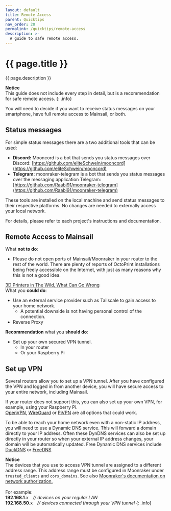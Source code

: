 ```yaml
---
layout: default
title: Remote Access
parent: Quicktips
nav_order: 20
permalink: /quicktips/remote-access
description: >-
  A guide to safe remote access.
---
```


# {{ page.title }}
{{ page.description }}  

__Notice__  
This guide does not include every step in detail, but is a recommendation for safe remote access.
{: .info}

You will need to decide if you want to receive status messages on your smartphone, have full remote access to Mainsail, or both.

## Status messages

For simple status messages there are a two additional tools that can be used:
- __Discord:__ Mooncord is a bot that sends you status messages over Discord: [https://github.com/eliteSchwein/mooncord](https://github.com/eliteSchwein/mooncord)
- __Telegram:__ moonraker-telegram is a bot that sends you status messages over the messaging application Telegram: [https://github.com/Raabi91/moonraker-telegram](https://github.com/Raabi91/moonraker-telegram)

These tools are installed on the local machine and send status messages to their respective platforms. No changes are needed to externally access your local network.

For details, please refer to each project's instructions and documentation.

## Remote Access to Mainsail

<div class="alert">
What <b>not to do</b>: 
	<ul>
		<li>Please do not open ports of Mainsail/Moonraker in your router to the rest of the world. There are plenty of reports of OctoPrint installations being freely accessible on the Internet, with just as many reasons why this is not a good idea.</li>
	</ul>
	<a href="https://isc.sans.edu/forums/diary/3D+Printers+in+The+Wild+What+Can+Go+Wrong/24044/" target="_blank">3D Printers in The Wild, What Can Go Wrong</a>
</div>

<div class="warning">
What you <b>could do</b>:  
	<ul>
		<li>Use an external service provider such as Tailscale to gain access to your home network.
			<ul>
				<li>A potential downside is not having personal control of the connection.</li>
			</ul>
		</li>
		<li>Reverse Proxy</li>
	</ul>
</div>

<div class="success">
<b>Recommendation</b> what you <b>should do</b>:  
	<ul>
		<li>Set up your own secured VPN tunnel.
			<ul>
				<li>In your router</li>
				<li>Or your Raspberry Pi</li>
			</ul>
		</li>
	</ul>
</div>

## Set up VPN

Several routers allow you to set up a VPN tunnel. After you have configured the VPN and logged in from another device, you will have secure access to your entire network, including Mainsail.

If your router does not support this, you can also set up your own VPN, for example, using your Raspberry Pi.  
[OpenVPN](https://openvpn.net/), [WireGuard](https://www.wireguard.com/) or [PiVPN](https://www.pivpn.io/) are all options that could work.

To be able to reach your home network even with a non-static IP address, you will need to use a Dynamic DNS service. This will forward a domain directly to your IP address. Often these DynDNS services can also be set up directly in your router so when your external IP address changes, your domain will be automatically updated.  Free Dynamic DNS services include [DuckDNS](https://www.duckdns.org) or [FreeDNS ](https://freedns.afraid.org/)

__Notice__  
The devices that you use to access VPN tunnel are assigned to a different address range. This address range must be configured in Moonraker under `trusted_clients` and `cors_domains`. See also [Moonraker's documentation on network authorization.](https://moonraker.readthedocs.io/en/latest/configuration/#authorization)  <br/><br/>
For example:  
__192.168.1__.x&emsp;_// devices on your regular LAN_  
__192.168.50__.x&emsp;_// devices connected through your VPN tunnel_
{: .info}
